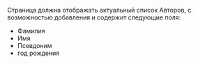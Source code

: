 Cтраница должна отображать актуальный список Авторов, с возможностью добавления и содержит следующие поля:
- Фамилия 
- Имя 
- Псевдоним 
- год рождения 
